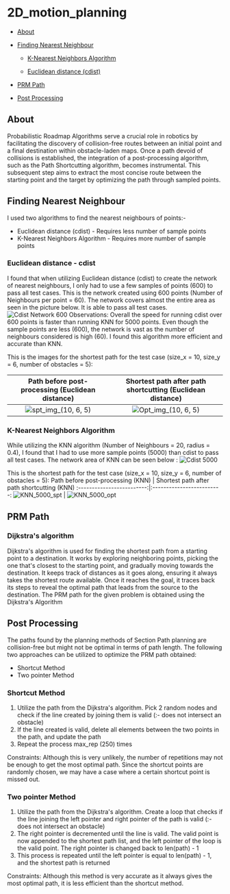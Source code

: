# 2D_motion_planning

* [About](#about)

* [Finding Nearest Neighbour](#finding-nearest-neighbour)
  
    * [K-Nearest Neighbors Algorithm](#k-nearest-neighbors-algorithm)
  
    * [Euclidean distance (cdist)](#euclidean-distance---cdist)

* [PRM Path](#prm-path)

* [Post Processing](#post-processing)

## About
Probabilistic Roadmap Algorithms serve a crucial role in robotics by facilitating the discovery of collision-free routes between an initial point and a final destination within obstacle-laden maps. Once a path devoid of collisions is established, the integration of a post-processing algorithm, such as the Path Shortcutting algorithm, becomes instrumental. This subsequent step aims to extract the most concise route between the starting point and the target by optimizing the path through sampled points.

## Finding Nearest Neighbour
I used two algorithms to find the nearest neighbours of points:-
* Euclidean distance (cdist) - Requires less number of sample points
* K-Nearest Neighbors Algorithm - Requires more number of sample points
### Euclidean distance - cdist
I found that when utilizing Euclidean distance (cdist) to create the network of nearest neighbours, I only had to use a few samples of points (600) to pass all test cases. 
This is the network created using 600 points (Number of Neighbours per point = 60).
The network covers almost the entire area as seen in the picture below. It is able to pass all test cases.
![Cdist Network 600](https://github.com/Ritzzer764/2D_motion_planning/assets/114499776/41032f19-2dcf-42ad-84d5-721f72cbe348)
Observations: Overall the speed for running cdist over 600 points is faster than running KNN for 5000 points. Even though the sample points are less (600), the network is vast as the number of neighbours considered is high (60). I found this algorithm more efficient and accurate than KNN.

This is the images for the shortest path for the test case (size_x = 10, size_y = 6, number of obstacles = 5):

Path before post-processing (Euclidean distance)            |  Shortest path after path shortcutting (Euclidean distance)
:-------------------------:|:-------------------------:
![spt_img_(10, 6, 5)](https://github.com/Ritzzer764/2D_motion_planning/assets/114499776/5d827173-8dd8-437f-9daa-3a2f4b825e2a) | ![Opt_img_(10, 6, 5)](https://github.com/Ritzzer764/2D_motion_planning/assets/114499776/e5ee4cce-2540-4a3f-9ee7-9f4adc9c6dac) 

### K-Nearest Neighbors Algorithm 

While utilizing the KNN algorithm (Number of Neighbours = 20, radius = 0.4), I found that I had to use more sample points (5000) than cdist to pass all test cases.
The network area of KNN can be seen below : 
![Cdist 5000](https://github.com/Ritzzer764/2D_motion_planning/assets/114499776/511dc447-32d0-4505-9b77-858e1bcc39a4)

This is the shortest path for the test case (size_x = 10, size_y = 6, number of obstacles = 5):
Path before post-processing (KNN)          |  Shortest path after path shortcutting (KNN)
:-------------------------:|:-------------------------:
![KNN_5000_spt](https://github.com/Ritzzer764/2D_motion_planning/assets/114499776/c9749596-9a23-4bea-b5a8-5dc0e3de8ec5)  | ![KNN_5000_opt](https://github.com/Ritzzer764/2D_motion_planning/assets/114499776/f43bdcec-84cd-4cea-9ac6-ae452c052091)

## PRM Path
### Dijkstra's algorithm
Dijkstra's algorithm is used for finding the shortest path from a starting point to a destination. It works by exploring neighboring points, picking the one that's closest to the starting point, and gradually moving towards the destination. It keeps track of distances as it goes along, ensuring it always takes the shortest route available. Once it reaches the goal, it traces back its steps to reveal the optimal path that leads from the source to the destination.
The PRM path for the given problem is obtained using the Dijkstra's Algorithm

## Post Processing 
The paths found by the planning methods of Section Path planning are collision-free but might not be optimal in terms of path length. 
The following two approaches can be utilized to optimize the PRM path obtained: 
* Shortcut Method
* Two pointer Method

### Shortcut Method
1) Utilize the path from the Dijkstra's algorithm. Pick 2 random nodes and check if the line created by joining them is valid (:- does not intersect an obstacle)
2) If the line created is valid, delete all elements between the two points in the path, and update the path
3) Repeat the process max_rep (250) times

Constraints: Although this is very unlikely, the number of repetitions may not be enough to get the most optimal path. Since the shortcut points are 
randomly chosen, we may have a case where a certain shortcut point is missed out.

### Two pointer Method
1) Utilize the path from the Dijkstra's algorithm. Create a loop that checks if the line joining the left pointer and right pointer of the path is valid (:- does not intersect an obstacle)
2) The right pointer is decremented until the line is valid. The valid point is now appended to the shortest path list, and the left pointer of the loop is the valid point. The right pointer is changed back to len(path) - 1
3) This process is repeated until the left pointer is equal to len(path) - 1, and the shortest path is returned

Constraints: Although this method is very accurate as it always gives the most optimal path, it is less efficient than the shortcut method.




